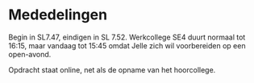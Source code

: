 # Mededelingen
Begin in SL7.47, eindigen in SL 7.52. Werkcollege SE4 duurt normaal tot 16:15, maar vandaag tot 15:45 omdat Jelle zich wil voorbereiden op een open-avond.

Opdracht staat online, net als de opname van het hoorcollege.
